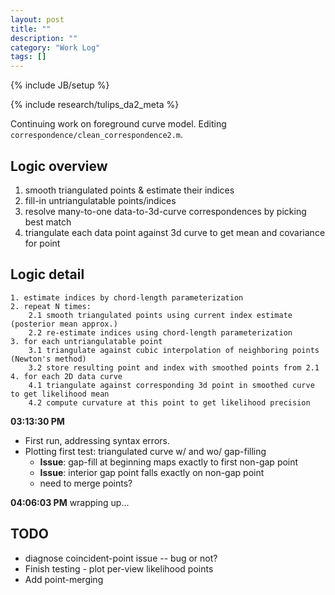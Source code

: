 ```yaml
---
layout: post
title: ""
description: ""
category: "Work Log"
tags: []
---
```

{% include JB/setup %}

{% include research/tulips_da2_meta %}

Continuing work on foreground curve model. Editing `correspondence/clean_correspondence2.m`.

Logic overview
------------------
1. smooth triangulated points & estimate their indices
2. fill-in untriangulatable points/indices
3. resolve many-to-one data-to-3d-curve correspondences by picking best match
4. triangulate each data point against 3d curve to get mean and covariance for point

Logic detail
-------------------
    1. estimate indices by chord-length parameterization
    2. repeat N times:
        2.1 smooth triangulated points using current index estimate (posterior mean approx.)
        2.2 re-estimate indices using chord-length parameterization
    3. for each untriangulatable point
        3.1 triangulate against cubic interpolation of neighboring points (Newton's method)
        3.2 store resulting point and index with smoothed points from 2.1
    4. for each 2D data curve
        4.1 triangulate against corresponding 3d point in smoothed curve to get likelihood mean
        4.2 compute curvature at this point to get likelihood precision

    
**03:13:30 PM**

* First run, addressing syntax errors.
* Plotting first test: triangulated curve w/ and wo/ gap-filling
    * **Issue**: gap-fill at beginning maps exactly to first non-gap point
    * **Issue**: interior gap point falls exactly on non-gap point
    * need to merge points?

**04:06:03 PM**
wrapping up...

TODO
------
* diagnose coincident-point issue -- bug or not?
* Finish testing - plot per-view likelihood points 
* Add point-merging

